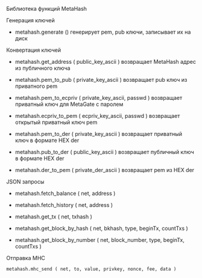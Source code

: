 Библиотека функций MetaHash

Генерация ключей

+    metahash.generate ()
    генерирует pem, pub ключи, записывает их на диск

Конвертация ключей

+    metahash.get_address ( public_key_ascii )
    возвращает MetaHash адрес из публичного ключа

+    metahash.pem_to_pub ( private_key_ascii )
    возвращает pub ключ из приватного pem

+    metahash.pem_to_ecpriv ( private_key_ascii, passwd )
    возвращает приватный ключ для MetaGate с паролем

+    metahash.ecpriv_to_pem ( ecpriv_key_ascii, passwd )
    возвращает открытый приватный ключ pem

+    metahash.pem_to_der ( private_key_ascii )
    возвращает приватный ключ в формате HEX der

+    metahash.pub_to_der ( public_key_ascii )
    возвращает публичный ключ в формате HEX der

+    metahash.der_to_pem ( private_der_ascii )
    возвращает pem из HEX der

JSON запросы

+    metahash.fetch_balance ( net, address )

+    metahash.fetch_history ( net, address )

+    metahash.get_tx ( net, txhash )

+    metahash.get_block_by_hash ( net, bkhash, type, beginTx, countTxs )

+    metahash.get_block_by_number ( net, block_number, type, beginTx, countTxs )

Отправка MHC

    metahash.mhc_send ( net, to, value, privkey, nonce, fee, data )
